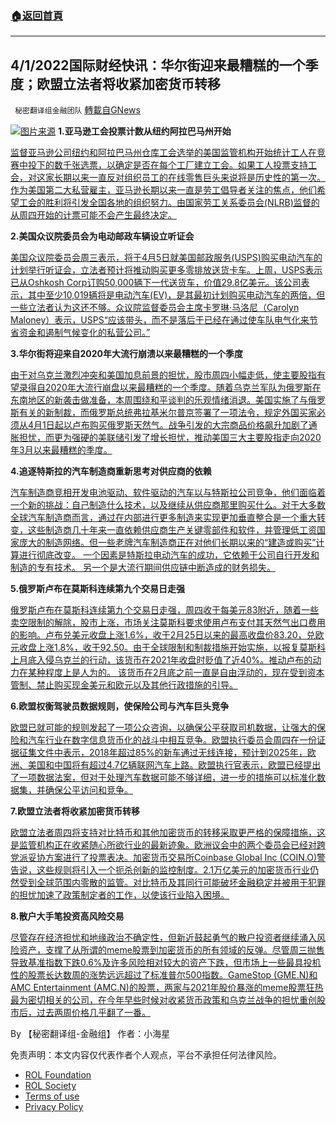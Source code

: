###  [:house:返回首頁](https://github.com/ourhimalayas/txt)
---


## 4/1/2022国际财经快讯：华尔街迎来最糟糕的一个季度；欧盟立法者将收紧加密货币转移
` 秘密翻译组金融团队` [轉載自GNews](https://gnews.org/zh-hans/2270091/)

![](https://assets.gnews.org/wp-content/uploads/2022/04/图片1-3.png)[图片来源](https://www.reuters.com/)
**1.亚马逊工会投票计数从纽约阿拉巴马州开始**

[监督亚马逊公司纽约和阿拉巴马州仓库工会选举的美国监管机构开始统计工人在竞赛中投下的数千张选票，以确定是否在每个工厂建立工会。如果工人投票支持工会，对这家长期以来一直反对组织员工的在线零售巨头来说将是历史性的第一次。作为美国第二大私营雇主，亚马逊长期以来一直是劳工倡导者关注的焦点，他们希望工会的胜利将引发全国各地的组织努力。由国家劳工关系委员会(NLRB)监督的从周四开始的计票可能不会产生最终决定。](https://www.oann.com/amazons-union-vote-counts-start-in-alabama-new-york/)

**2.美国众议院委员会为电动邮政车辆设立听证会**

[美国众议院委员会周三表示，将于4月5日就美国邮政服务(USPS)购买电动汽车的计划举行听证会，立法者预计将推动购买更多零排放送货卡车。上周，USPS表示已从Oshkosh Corp订购50,000辆下一代送货车，价值29.8亿美元。该公司表示，其中至少10,019辆将是电动汽车(EV)，是其最初计划购买电动汽车的两倍，但一些立法者认为这还不够。众议院监督委员会主席卡罗琳·马洛尼（Carolyn Maloney）表示，USPS“应该带头，而不是落后于已经在通过使车队电气化来节省资金和遏制气候变化的私营公司。”](https://www.oann.com/u-s-house-panel-to-hold-hearing-on-postal-service-ev-plans-2/)

**3.华尔街将迎来自2020年大流行崩溃以来最糟糕的一个季度**

[由于对乌克兰激烈冲突和美国加息前景的担忧，股市周四小幅走低，使主要股指有望录得自2020年大流行崩盘以来最糟糕的一个季度。随着乌克兰军队为俄罗斯在东南地区的新袭击做准备，本周围绕和平谈判的乐观情绪消退。美国实施了与俄罗斯有关的新制裁，而俄罗斯总统弗拉基米尔普京签署了一项法令，规定外国买家必须从4月1日起以卢布购买俄罗斯天然气。战争引发的大宗商品价格飙升加剧了通胀担忧，而更为强硬的美联储引发了增长担忧，推动美国三大主要股指走向2020年3月以来最糟糕的季度。](https://www.oann.com/futures-muted-as-wall-st-heads-for-worst-quarter-since-2020/)

**4.追逐特斯拉的汽车制造商重新思考对供应商的依赖**

[汽车制造商竞相开发电池驱动、软件驱动的汽车以与特斯拉公司竞争，他们面临着一个新的挑战：自己制造什么技术，以及继续从供应商那里购买什么。对于大多数全球汽车制造商而言，通过在内部进行更多制造来实现更加垂直整合是一个重大转变，这些制造商几十年来一直依赖供应商生产关键零部件和软件，并管理低工资国家庞大的制造网络。但一些老牌汽车制造商正在对他们长期以来的“建造或购买”计算进行彻底改变。 一个因素是特斯拉电动汽车的成功，它依赖于公司自行开发和制造的专有技术。 另一个是大流行期间供应链中断造成的财务损失。](https://www.oann.com/build-or-buy-automakers-chasing-tesla-rethink-dependence-on-suppliers/)

**5.俄罗斯卢布在莫斯科连续第九个交易日走强**

[俄罗斯卢布在莫斯科连续第九个交易日走强，周四收于每美元83附近，随着一些卖空限制的解除，股市上涨，市场关注莫斯科要求使用卢布支付其天然气出口费用的影响。卢布兑美元收盘上涨1.6%，收于2月25日以来的最高收盘价83.20，兑欧元收盘上涨1.8%，收于92.50。由于全球限制和制裁措施开始实施，以报复莫斯科上月底入侵乌克兰的行动，该货币在2021年收盘时贬值了近40%。推动卢布的动力在某种程度上是人为的。 该货币在2月底之前一直是自由浮动的，现在受到资本管制、禁止购买现金美元和欧元以及其他行政措施的引导。](https://www.reuters.com/business/rouble-firms-back-past-84-dollar-stocks-gain-with-gas-saga-focus-2022-03-31/)

**6.欧盟权衡驾驶员数据规则，使保险公司与汽车巨头竞争**

[欧盟已就可能的规则发起了一项公众咨询，以确保公平获取司机数据，让强大的保险和汽车行业在数字信息货币化的战斗中相互竞争。欧盟执行委员会周四在一份证据征集文件中表示，2018年超过85%的新车通过无线连接，预计到2025年，欧洲、美国和中国将有超过4.7亿辆联网汽车上路。欧盟执行官表示，欧盟已经提出了一项数据法案，但对于处理汽车数据可能不够详细，进一步的措施可以标准化数据集，并确保公平访问和竞争。](https://www.reuters.com/business/autos-transportation/eu-weighs-driver-data-rules-pitting-insurers-against-auto-giants-2022-03-31/)

**7.欧盟立法者将收紧加密货币转移**

[欧盟立法者周四将支持对比特币和其他加密货币的转移采取更严格的保障措施，这是监管机构正在收紧随心所欲行业的最新迹象。欧洲议会中的两个委员会已经对跨党派妥协方案进行了投票表决。加密货币交易所Coinbase Global Inc (COIN.O)警告说，这些规则将引入一个扼杀创新的监控制度。2.1万亿美元的加密货币行业仍然受到全球范围内零散的监管。对比特币及其同行可能破坏金融稳定并被用于犯罪的担忧加速了政策制定者的工作，以使该行业陷入困境。](https://www.reuters.com/world/europe/eu-lawmakers-set-tighten-up-crypto-transfers-2022-03-31/)

**8.散户大手笔投资高风险交易**

[尽管存在经济担忧和地缘政治不确定性，但新近鼓起勇气的散户投资者继续涌入风险资产，支撑了从所谓的meme股票到加密货币的所有领域的反弹。尽管周三抛售导致基准指数下跌0.6%及许多风险相对较大的资产下跌，但市场上一些最具投机性的股票长达数周的涨势远远超过了标准普尔500指数。GameStop (GME.N)和AMC Entertainment (AMC.N)的股票，两家与2021年股价暴涨的meme股票狂热最为密切相关的公司，在今年早些时候对收紧货币政策和乌克兰战争的担忧重创股市后，过去两周价格几乎翻了一番。](https://www.reuters.com/business/retail-traders-splurge-risky-plays-fueling-bounce-2022-03-31/)

By 【秘密翻译组-金融组】
作者：小海星

 

免责声明：本文内容仅代表作者个人观点，平台不承担任何法律风险。

- [ROL Foundation](https://rolfoundation.org/)
- [ROL Society](https://rolsociety.org/)
- [Terms of use](https://gnews.org/terms-of-use-3/)
- [Privacy Policy](https://gnews.org/privacy-policy/)
